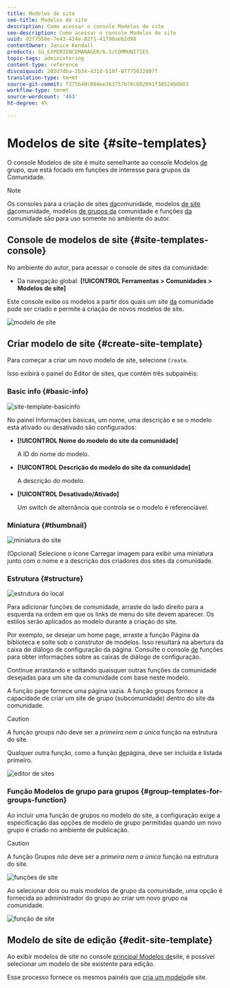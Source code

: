 ```yaml
---
title: Modelos de site
seo-title: Modelos de site
description: Como acessar o console Modelos de site
seo-description: Como acessar o console Modelos de site
uuid: d2f7556e-7e43-424e-82f1-41790aeb2d98
contentOwner: Janice Kendall
products: SG_EXPERIENCEMANAGER/6.5/COMMUNITIES
topic-tags: administering
content-type: reference
discoiquuid: 202d7dba-2b34-431d-b10f-87775632807f
translation-type: tm+mt
source-git-commit: f375b40c084ee363757b78c602091f38524b8b03
workflow-type: tm+mt
source-wordcount: '463'
ht-degree: 4%

---
```



# Modelos de site {#site-templates}

O console Modelos de site é muito semelhante ao console Modelos [de](tools-groups.md) grupo, que está focado em funções de interesse para grupos da Comunidade.

>[!NOTE]
>
>Os consoles para a criação de sites [da](sites-console.md)comunidade, modelos [de site da](sites.md)comunidade, modelos [de grupos da](tools-groups.md) comunidade e funções [da](functions.md) comunidade são para uso somente no ambiente do autor.

## Console de modelos de site {#site-templates-console}

No ambiente do autor, para acessar o console de sites da comunidade:

* Da navegação global: **[!UICONTROL Ferramentas > Comunidades > Modelos de site]**

Este console exibe os modelos a partir dos quais um site [da](sites-console.md) comunidade pode ser criado e permite a criação de novos modelos de site.

![modelo de site](assets/site-template.png)

## Criar modelo de site {#create-site-template}

Para começar a criar um novo modelo de site, selecione `Create`.

Isso exibirá o painel do Editor de sites, que contém três subpainéis:

### Basic info {#basic-info}

![site-template-basicinfo](assets/site-template-basicinfo.png)

No painel Informações básicas, um nome, uma descrição e se o modelo está ativado ou desativado são configurados:

* **[!UICONTROL Nome do modelo do site da comunidade]**

   A ID do nome do modelo.

* **[!UICONTROL Descrição do modelo do site da comunidade]**

   A descrição do modelo.

* **[!UICONTROL Desativado/Ativado]**

   Um switch de alternância que controla se o modelo é referenciável.

### Miniatura  {#thumbnail}

![miniatura do site](assets/site-thumbnail.png)

(Opcional) Selecione o ícone Carregar imagem para exibir uma miniatura junto com o nome e a descrição dos criadores dos sites da comunidade.

### Estrutura {#structure}

![estrutura do local](assets/site-structure.png)

Para adicionar funções de comunidade, arraste do lado direito para a esquerda na ordem em que os links de menu do site devem aparecer. Os estilos serão aplicados ao modelo durante a criação do site.

Por exemplo, se desejar um home page, arraste a função Página da biblioteca e solte sob o construtor de modelos. Isso resultará na abertura da caixa de diálogo de configuração da página. Consulte o console [de](functions.md) funções para obter informações sobre as caixas de diálogo de configuração.

Continue arrastando e soltando quaisquer outras funções da comunidade desejadas para um site da comunidade com base neste modelo.

A função page fornece uma página vazia. A função groups fornece a capacidade de criar um site de grupo (subcomunidade) dentro do site da comunidade.

>[!CAUTION]
>
>A função groups *não* deve ser a *primeira nem a única* função na estrutura do site.
>
>Qualquer outra função, como a função [de](functions.md#page-function)página, deve ser incluída e listada primeiro.

![editor de sites](assets/site-editor.png)

### Função Modelos de grupo para grupos {#group-templates-for-groups-function}

Ao incluir uma função de grupos no modelo do site, a configuração exige a especificação das opções de modelo de grupo permitidas quando um novo grupo é criado no ambiente de publicação.

>[!CAUTION]
>
>A função Grupos *não* deve ser a *primeira nem a única* função na estrutura do site.

![funções de site](assets/site-functions.png)

Ao selecionar dois ou mais modelos de grupo da comunidade, uma opção é fornecida ao administrador do grupo ao criar um novo grupo na comunidade.

![função de site](assets/site-functions1.png)

## Modelo de site de edição {#edit-site-template}

Ao exibir modelos de site no console [principal Modelos de](#site-templates-console)site, é possível selecionar um modelo de site existente para edição.

Esse processo fornece os mesmos painéis que [cria um modelo](#create-site-template)de site.

